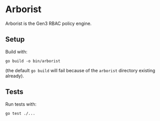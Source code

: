 # Arborist

Arborist is the Gen3 RBAC policy engine.

## Setup

Build with:
```
go build -o bin/arborist
```
(the default `go build` will fail because of the `arborist` directory existing already).

## Tests

Run tests with:
```
go test ./...
```
